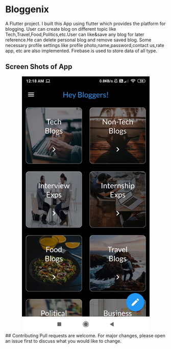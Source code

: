 # Bloggenix
A Flutter project.
I built this App using flutter which provides the platform for blogging. User can create blog on different topic like Tech,Travel,Food,Politics,etc.User can like&save any blog for later reference.He can delete personal blog and remove saved blog. Some necessary profile settings like profile photo,name,password,contact us,rate app, etc are also implemented. Firebase is used to store data of all type.
## Screen Shots of App
<div align="center">
    <img src="./images_app/Home_page.jpg" width="400px"</img> 
</div>
## Contributing
Pull requests are welcome. For major changes, please open an issue first to discuss what you would like to change.


